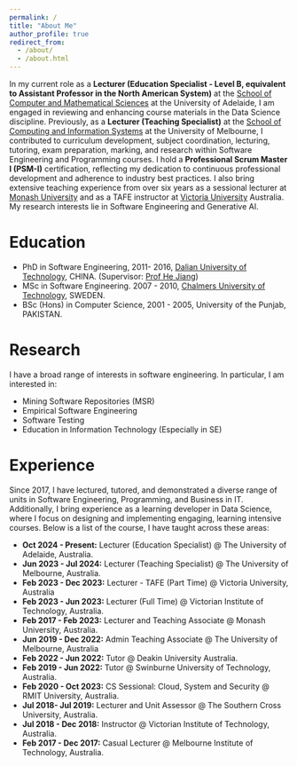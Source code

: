 ```yaml
---
permalink: /
title: "About Me"
author_profile: true
redirect_from: 
  - /about/
  - /about.html
---
```



In my current role as a **Lecturer (Education Specialist - Level B, equivalent to Assistant Professor in the North American System)** at the [School of Computer and Mathematical Sciences](https://set.adelaide.edu.au/computer-and-mathematical-sciences/) at the University of Adelaide, I am engaged in reviewing and enhancing course materials in the Data Science discipline. Previously, as a **Lecturer (Teaching Specialist)** at the [School of Computing and Information Systems](https://cis.unimelb.edu.au/) at the University of Melbourne, I contributed to curriculum development, subject coordination, lecturing, tutoring, exam preparation, marking, and research within Software Engineering and Programming courses. I hold a **Professional Scrum Master I (PSM-I)** certification, reflecting my dedication to continuous professional development and adherence to industry best practices. I also bring extensive teaching experience from over six years as a sessional lecturer at [Monash University](https://www.monash.edu/it) and as a TAFE instructor at [Victoria University](https://www.vu.edu.au/study-at-vu/tafe) Australia. My research interests lie in Software Engineering and Generative AI.

# Education

- PhD in Software Engineering, 2011- 2016, [Dalian University of Technology]((https://ssdut.dlut.edu.cn/en.htm)), CHINA. (Supervisor: [Prof He Jiang](http://faculty.dlut.edu.cn/jianghe/en/index.htm))
- MSc in Software Engineering. 2007 - 2010, [Chalmers University of Technology](https://www.chalmers.se/en/departments/cse/), SWEDEN.
- BSc (Hons) in Computer Science, 2001 - 2005, University of the Punjab, PAKISTAN.

# Research

I have a broad range of interests in software engineering. In particular, I am interested in:

 - Mining Software Repositories (MSR)
 - Empirical Software Engineering
 - Software Testing
 - Education in Information Technology (Especially in SE)

# Experience

Since 2017, I have lectured, tutored, and demonstrated a diverse range of units in Software Engineering, Programming, and Business in IT. Additionally, I bring experience as a learning developer in Data Science, where I focus on designing and implementing engaging, learning intensive courses. Below is a list of the course, I have taught across these areas:
- **Oct 2024 - Present:** Lecturer (Education Specialist) @ The University of Adelaide, Australia.
- **Jun 2023 - Jul 2024:** Lecturer (Teaching Specialist) @ The University of Melbourne, Australia.
- **Feb 2023 - Dec 2023:** Lecturer - TAFE (Part Time) @ Victoria University, Australia
- **Feb 2023 - Jun 2023:** Lecturer (Full Time) @ Victorian Institute of Technology, Australia.
- **Feb 2017 - Feb 2023:** Lecturer and Teaching Associate @ Monash University, Australia.
- **Jun 2019 - Dec 2022:** Admin Teaching Associate @ The University of Melbourne, Australia
- **Feb 2022 - Jun 2022:** Tutor @ Deakin University Australia.
- **Feb 2019 - Jun 2022:** Tutor @ Swinburne University of Technology, Australia.
- **Feb 2020 - Oct 2023:** CS Sessional: Cloud, System and Security @ RMIT University, Australia.
- **Jul 2018- Jul 2019:** Lecturer and Unit Assessor @ The Southern Cross University, Australia.
- **Jul 2018 - Dec 2018:** Instructor @ Victorian Institute of Technology, Australia.
- **Feb 2017 - Dec 2017:** Casual Lecturer @ Melbourne Institute of Technology, Australia.
